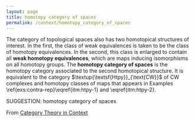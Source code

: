 ```yaml
---
layout: page
title: homotopy category of spaces
permalink: /context/homotopy_category_of_spaces
---
```

 The category of topological spaces also has two homotopical structures of interest. In the first, the class of weak equivalences is taken to be the class of homotopy equivalences. In the second, this class is enlarged to contain all **weak homotopy equivalences**, which are maps inducing isomorphisms on all homotopy groups.  The **homotopy category of spaces** is the homotopy category associated to the second homotopical structure. It is equivalent to the category $\textup{\textsf{Htpy}}_{\text{CW}}$ of CW complexes and homotopy classes of maps that appears in Examples \ref{exs:contra-rep}\eqref{itm:htpy-1} and \eqref{itm:htpy-2}.


SUGGESTION: homotopy category of spaces

From [Category Theory in Context](https://mathgloss.github.io/MathGloss/context.html)